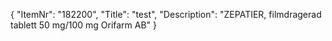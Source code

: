 {
  "ItemNr": "182200",
  "Title": "test",
  "Description": "ZEPATIER, filmdragerad tablett 50 mg/100 mg Orifarm AB"
}